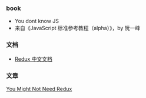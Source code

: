 ### book

- You dont know JS
- 来自《JavaScript 标准参考教程（alpha）》，by 阮一峰

### 文档
- [Redux 中文文档](http://www.redux.org.cn/)

### 文章

[You Might Not Need Redux
](https://medium.com/@dan_abramov/you-might-not-need-redux-be46360cf367)
